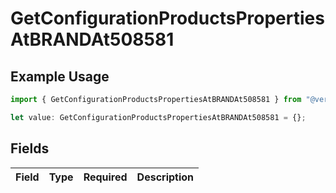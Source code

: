 # GetConfigurationProductsPropertiesAtBRANDAt508581

## Example Usage

```typescript
import { GetConfigurationProductsPropertiesAtBRANDAt508581 } from "@vercel/sdk/models/getconfigurationproductsop.js";

let value: GetConfigurationProductsPropertiesAtBRANDAt508581 = {};
```

## Fields

| Field       | Type        | Required    | Description |
| ----------- | ----------- | ----------- | ----------- |